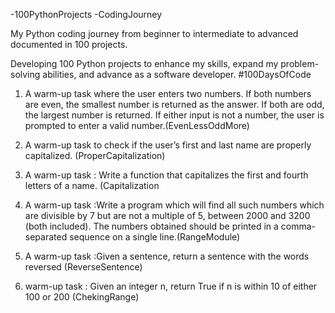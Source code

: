 -100PythonProjects -CodingJourney

My Python coding journey from beginner to intermediate to advanced documented in 100 projects.

Developing 100 Python projects to enhance my skills, expand my problem-solving abilities, and advance as a software developer. #100DaysOfCode

1. A warm-up task where the user enters two numbers. If both numbers are even, the smallest number is returned as the answer. If both are odd, the largest number is returned. If either input is not a number, the user is prompted to enter a valid number.(EvenLessOddMore)
   
2. A warm-up task to check if the user’s first and last name are properly capitalized. (ProperCapitalization)

3. A warm-up task : Write a function that capitalizes the first and fourth letters of a name. (Capitalization

4. A warm-up task :Write a program which will find all such numbers which are divisible by 7 but are not a multiple of 5, between 2000 and 3200 (both included). The numbers obtained should be printed in a comma-separated sequence on a single line.(RangeModule)

5. A warm-up task :Given a sentence, return a sentence with the words reversed (ReverseSentence)

6.  warm-up task : Given an integer n, return True if n is within 10 of either 100 or 200 (ChekingRange)
